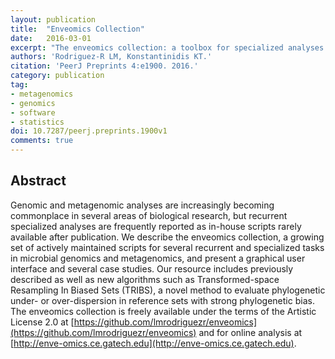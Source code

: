 ```yaml
---
layout: publication
title:  "Enveomics Collection"
date:   2016-03-01
excerpt: "The enveomics collection: a toolbox for specialized analyses of microbial genomes and metagenomes."
authors: 'Rodriguez-R LM, Konstantinidis KT.'
citation: 'PeerJ Preprints 4:e1900. 2016.'
category: publication
tag:
- metagenomics
- genomics
- software
- statistics
doi: 10.7287/peerj.preprints.1900v1
comments: true
---
```


## Abstract
Genomic and metagenomic analyses are increasingly becoming commonplace in several areas of biological research, but recurrent specialized analyses are frequently reported as in-house scripts rarely available after publication. We describe the enveomics collection, a growing set of actively maintained scripts for several recurrent and specialized tasks in microbial genomics and metagenomics, and present a graphical user interface and several case studies. Our resource includes previously described as well as new algorithms such as Transformed-space Resampling In Biased Sets (TRIBS), a novel method to evaluate phylogenetic under- or over-dispersion in reference sets with strong phylogenetic bias. The enveomics collection is freely available under the terms of the Artistic License 2.0 at [https://github.com/lmrodriguezr/enveomics](https://github.com/lmrodriguezr/enveomics) and for online analysis at [http://enve-omics.ce.gatech.edu](http://enve-omics.ce.gatech.edu).
